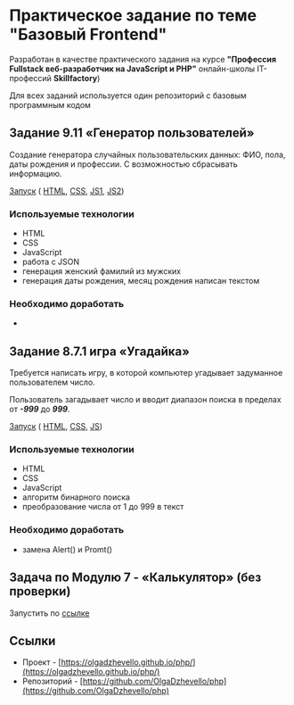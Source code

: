 # Практическое задание по теме "Базовый Frontend"

Разработан в качестве практического задания на курсе **"Профессия Fullstack веб-разработчик на JavaScript и PHP"** oнлайн-школы IT-профессий **Skillfactory**)

Для всех заданий используется один репозиторий с базовым программным кодом  

## Задание 9.11 «Генератор пользователей»

Создание генератора случайных пользовательских данных: ФИО, пола, даты рождения и профессии. С возможностью сбрасывать информацию.


[Запуск](https://olgadzhevello.github.io/php/bjs/10_function_object/index.html) (
[HTML](./bjs/10_function_object/index.html), [CSS](./bjs/10_function_object/style.css), [JS1](./bjs/10_function_object/init.js), [JS2](./bjs/10_function_object/personGenerator.js))


### Используемые технологии

* HTML
* CSS 
* JavaScript
* работа с JSON
* генерация женский фамилий из мужских
* генерация даты рождения, месяц рождения написан текстом 

### Необходимо доработать

* 

## Задание 8.7.1 игра «Угадайка»

Требуется написать игру, в которой компьютер угадывает задуманное пользователем число.

Пользователь загадывает число и вводит диапазон поиска в пределах от ***-999*** до ***999***.


[Запуск](https://olgadzhevello.github.io/php/bjs/08_if_else/index.html) (
[HTML](./bjs/08_if_else/index.html), [CSS](./bjs/08_if_else/style.css), [JS](./bjs/08_if_else/script.js))


### Используемые технологии

* HTML
* CSS 
* JavaScript
* алгоритм бинарного поиска
* преобразование числа от 1 до 999 в текст

### Необходимо доработать

* замена Alert() и Promt()



## Задача по Модулю 7 - «Калькулятор» (без проверки)

Запустить по [ссылке](https://olgadzhevello.github.io/php/bjs/07_Number_and_string/index.html)

## Ссылки

* Проект - [https://olgadzhevello.github.io/php/](https://olgadzhevello.github.io/php/) 
* Репозиторий - [https://github.com/OlgaDzhevello/php](https://github.com/OlgaDzhevello/php)
